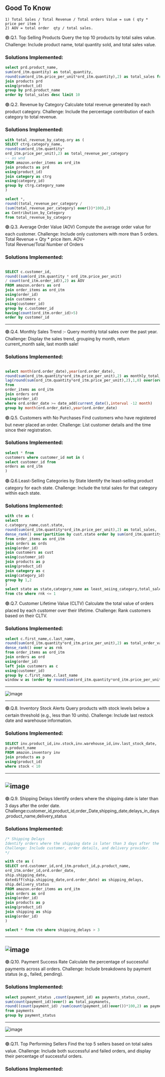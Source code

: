 ## **Good To Know**
```
1) Total Sales / Total Revenue / Total orders Value = sum ( qty * price per item )
2) AOV = total order  qty / total sales. 

```


🟢.Q.1. Top Selling Products Query the top 10 products by total sales value.
Challenge: Include product name, total quantity sold, and total sales value.

### Solutions Implemented:
```sql
select prd.product_name,
sum(ord_itm.quantity) as total_quantity,
round(sum(ord_itm.price_per_unit*ord_itm.quantity),2) as total_sales from order_items as ord_itm
join products prd
using(product_id)
group by prd.product_name 
order by total_sales desc limit 10
```

🟢.Q.2. Revenue by Category Calculate total revenue generated by each product category.
 Challenge: Include the percentage contribution of each category to total revenue.

### Solutions Implemented:
```sql
with total_revenue_by_categ.ory as (
SELECT ctrg.category_name,
round(sum(ord_itm.quantity*
ord_itm.price_per_unit),2) as total_revenue_per_category
-- as wnd
FROM amazon.order_items as ord_itm
join products as prd
using(product_id)
join category as ctrg
using(category_id)
group by ctrg.category_name
)

select *,
round((total_revenue_per_category / 
(sum(total_revenue_per_category) over())*100),2) 
as Contribution_by_Category
from total_revenue_by_category
```


🟢.Q.3. Average Order Value (AOV) Compute the average order value for each customer.
Challenge: Include only customers with more than 5 orders.
Total Revenue = Qty * price item.
AOV= Total Revenue/Total Number of Orders 
​
### Solutions Implemented:
```sql

SELECT c.customer_id,
round((sum(ord_itm.quantity * ord_itm.price_per_unit)
/ count(ord_itm.order_id)),2) as AOV 
FROM amazon.orders as ord
join order_items as ord_itm
using(order_id)
join customers c
using(customer_id)
group by c.customer_id
having(count(ord_itm.order_id)>5)
order by customer_id
```
---
🟢.Q.4. Monthly Sales Trend :- Query monthly total sales over the past year.
Challenge: Display the sales trend, grouping by month, return current_month sale, last month sale!

### Solutions Implemented:
```sql

select month(ord.order_date),year(ord.order_date),
round(sum(ord_itm.quantity*ord_itm.price_per_unit),2) as monthly_total_sales,
lag(round(sum(ord_itm.quantity*ord_itm.price_per_unit),2),1,0) over(order by year(ord.order_date),month(ord.order_date)) as prv_month
from
order_items as ord_itm
join orders ord
using(order_id)
where ord.order_date >= date_add(current_date(),interval -12 month)
group by month(ord.order_date),year(ord.order_date)
```

🟢.Q.5. Customers with No Purchases Find customers who have registered but never placed an order.
Challenge: List customer details and the time since their registration.

### Solutions Implemented:
```sql
select * from
customers where customer_id not in (
select customer_id from
orders as ord_itm
)
```

🟢.Q.6.Least-Selling Categories by State
Identify the least-selling product category for each state.
Challenge: Include the total sales for that category within each state.

### Solutions Implemented:
```sql
with cte as (
select 
c.category_name,cust.state,
round(sum(ord_itm.quantity*ord_itm.price_per_unit),2) as total_sales,
dense_rank() over(partition by cust.state order by sum(ord_itm.quantity*ord_itm.price_per_unit)) as rnk
from order_items as ord_itm
join orders as ords
using(order_id)
join customers as cust
using(customer_id)
join products as p
using(product_id)
join category as c
using(category_id)
group by 1,2
)
select state as state,category_name as least_seiing_category,total_sales
from cte where rnk <= 1
```

🟢.Q.7. Customer Lifetime Value (CLTV)
Calculate the total value of orders placed by each customer over their lifetime.
Challenge: Rank customers based on their CLTV.
### Solutions Implemented:
```sql
select c.first_name,c.last_name,
round(sum(ord_itm.quantity*ord_itm.price_per_unit),2) as total_order_value,
dense_rank() over w as rnk
from order_items as ord_itm
join orders as ord
using(order_id)
left join customers as c
using(customer_id)
group by c.first_name,c.last_name
window w as (order by round(sum(ord_itm.quantity*ord_itm.price_per_unit),2) desc)

```
---
![image](https://github.com/user-attachments/assets/749d0635-057b-47e8-8a98-4b577198b8d4)

---

🟢.Q.8. Inventory Stock Alerts
Query products with stock levels below a certain threshold (e.g., less than 10 units).
Challenge: Include last restock date and warehouse information.

### Solutions Implemented:
``` SQL
SELECT inv.product_id,inv.stock,inv.warehouse_id,inv.last_stock_date,
p.product_name 
FROM amazon.inventory inv
join products as p
using(product_id)
where stock < 10
```
---
![image](https://github.com/user-attachments/assets/72501b5e-edb4-489e-96ca-a39fc13196d2)
---
🟢.Q.9. Shipping Delays
Identify orders where the shipping date is later than 3 days after the order date.
Challenge:customer_id,product_id,order_Date,shipping_date,delays_in_days,product_name,delivery_status

### Solutions Implemented:
``` SQL
/* Shipping Delays
Identify orders where the shipping date is later than 3 days after the order date.
Challenge: Include customer, order details, and delivery provider.
*/

with cte as (
SELECT ord.customer_id,ord_itm.product_id,p.product_name,
ord_itm.order_id,ord.order_date,
ship.shipping_date,
datediff(ship.shipping_date,ord.order_date) as shipping_delays,
ship.delivery_status
FROM amazon.order_items as ord_itm
join orders as ord
using(order_id)
join products as p
using(product_id)
join shipping as ship
using(order_id)
)

select * from cte where shipping_delays > 3
```
---
![image](https://github.com/user-attachments/assets/92fb49ab-ec35-4439-95db-996950191cc8)
---
🟢.Q.10. Payment Success Rate 
Calculate the percentage of successful payments across all orders.
Challenge: Include breakdowns by payment status (e.g., failed, pending).
### Solutions Implemented:
``` SQL
select payment_status ,count(payment_id) as payments_status_count,
sum(count(payment_id))over() as total_paymanets,
round((count(payment_id) /sum(count(payment_id))over())*100,2) as payment_status_contribution
from payments
group by payment_status

```
---
![image](https://github.com/user-attachments/assets/20fbf839-5df8-4948-b5c7-caeded0a9a64)

---
🟢.Q.11. Top Performing Sellers
Find the top 5 sellers based on total sales value.
Challenge: Include both successful and failed orders, and display their percentage of successful orders.
### Solutions Implemented:
``` SQL

```
